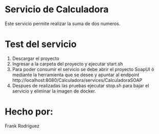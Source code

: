# Servicio de Calculadora 

Este servicio permite realizar la suma de dos numeros.

# Test del servicio

1. Descargar el proyecto
2. Ingresar a la carpeta del proyecto y ejecutar start.sh
3. Para poder consumir el servicio se debe abrir el proyecto SoapUI ó mediante la herramienta que se desee y apuntar al endpoint http://localhost:8080/Calculadora/services/CalculadoraSOAP
4. Despues de realizadas las pruebas ejecutar stop.sh para bajar el servicio y eliminar la imagen de docker.

# Hecho por:
Frank Rodriguez
